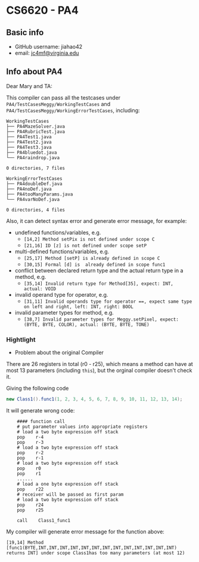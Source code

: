# CS6620 - PA4

## Basic info 

* GitHub username: jiahao42
* email: jc4mf@virginia.edu

## Info about PA4

Dear Mary and TA:

This compiler can pass all the testcases under `PA4/TestCasesMeggy/WorkingTestCases` and `PA4/TestCasesMeggy/WorkingErrorTestCases`, including:

```
WorkingTestCases
├── PA4MazeSolver.java
├── PA4RubricTest.java
├── PA4Test1.java
├── PA4Test2.java
├── PA4Test3.java
├── PA4bluedot.java
└── PA4raindrop.java

0 directories, 7 files

WorkingErrorTestCases
├── PA4doubleDef.java
├── PA4noDef.java
├── PA4tooManyParams.java
└── PA4varNoDef.java

0 directories, 4 files
```

Also, it can detect syntax error and generate error message, for example:
* undefined functions/variables, e.g.
    * `[14,2] Method setPix is not defined under scope C`
    * `[21,16] ID [z] is not defined under scope setP`
* multi-defined functions/variables, e.g.
    * `[25,17] Method [setP] is already defined in scope C`
    * `[30,15] Formal [d] is  already defined in scope func1`
* conflict between declared return type and the actual return type in a method, e.g.
    * `[35,14] Invalid return type for Method[35], expect: INT, actual: VOID`
* invalid operand type for operator, e.g.
    * `[31,11] Invalid operands type for operator ==, expect same type on left and right, left: INT, right: BOOL`
* invalid parameter types for method, e.g.
    * `[38,7] Invalid parameter types for Meggy.setPixel, expect: (BYTE, BYTE, COLOR), actual: (BYTE, BYTE, TONE)`

### Hightlight

* Problem about the original Compiler

There are 26 registers in total (r0 - r25), which means a method can have at most 13 parameters (including `this`), but the orginal compiler doesn't check it. 

Giving the following code

```Java
new Class1().func1(1, 2, 3, 4, 5, 6, 7, 8, 9, 10, 11, 12, 13, 14);
```

It will generate wrong code:

```assembly
    #### function call
    # put parameter values into appropriate registers
    # load a two byte expression off stack
    pop    r-4
    pop    r-3
    # load a two byte expression off stack
    pop    r-2
    pop    r-1
    # load a two byte expression off stack
    pop    r0
    pop    r1
    ......
    # load a one byte expression off stack
    pop    r22
    # receiver will be passed as first param
    # load a two byte expression off stack
    pop    r24
    pop    r25

    call    Class1_func1
```

My compiler will generate error message for the function above:

```
[19,14] Method [func1(BYTE,INT,INT,INT,INT,INT,INT,INT,INT,INT,INT,INT,INT,INT) returns INT] under scope Class1has too many parameters (at most 12)
```

